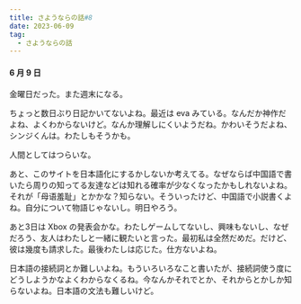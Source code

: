 ```yaml
---
title: さようならの話#8
date: 2023-06-09
tag:
  - さようならの話
---
```


#### 6 月 9 日

金曜日だった。また週末になる。

ちょっと数日ぶり日記かいてないよね。最近は eva みている。なんだか神作だよね、よくわからないけど。なんか理解しにくいようだね。かわいそうだよね、シンジくんは。わたしもそうかも。

人間としてはつらいな。

あと、このサイトを日本語化にするかしないか考えてる。なぜならば中国語で書いたら周りの知ってる友達などは知れる確率が少なくなったかもしれないよね。それが「<span name="heimu" title="你知道的太多了">母语羞耻</span>」とかかな？知らない。そういったけど、中国語で小説書くよね。自分について物語じゃないし。明日やろう。

あと3日は Xbox の発表会かな。わたしゲームしてないし、興味もないし、なぜだろう、友人はわたしと一緒に観たいと言った。最初私は全然だめだ。だけど、彼は幾度も請求した。最後わたしは応じた。仕方ないよね。

日本語の接続詞とか難しいよね。もういろいろなこと書いたが、接続詞使う度にどうしようかなよくわからなくるね。今なんかそれでとか、それからとかしか知らないよね。日本語の文法も難しいけど。





